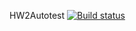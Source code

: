 HW2Autotest [![Build status](https://ci.appveyor.com/api/projects/status/c9gpq8nyxej4g1ei?svg=true)](https://ci.appveyor.com/project/NatalyaZinger/hw2autotest)